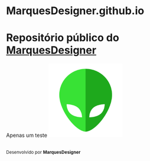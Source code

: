 # MarquesDesigner.github.io

# Repositório público do <a href="https://MarquesDesigner.github.io" target="_blank" rel="external">MarquesDesigner</a>
<p>Apenas um teste <img style="width: 200px; margin: 0px; padding: 0px; left: 10%;" src="https://github.com/M0rdek4y/Repositorio-de-midia/blob/master/media/images/png/logos/logo.png?raw=true" alt="LogoAlien"></p>
<p style="display: inline-block;" ><small>Desenvolvido por <strong>MarquesDesigner</strong></small></p>
